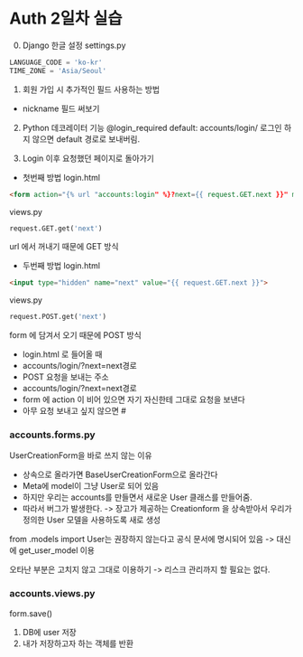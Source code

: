 # Auth 2일차 실습

0. Django 한글 설정
settings.py
```py
LANGUAGE_CODE = 'ko-kr'
TIME_ZONE = 'Asia/Seoul'
```

1. 회원 가입 시 추가적인 필드 사용하는 방법
- nickname 필드 써보기

2. Python 데코레이터 기능
@login_required
default: accounts/login/
로그인 하지 않으면 default 경로로 보내버림.

3. Login 이후 요청했던 페이지로 돌아가기
- 첫번째 방법
login.html
```html
<form action="{% url "accounts:login" %}?next={{ request.GET.next }}" method="POST">
```
views.py
```py
request.GET.get('next')
```
url 에서 꺼내기 때문에 GET 방식

- 두번째 방법
login.html
```html
<input type="hidden" name="next" value="{{ request.GET.next }}">
```
views.py
```py
request.POST.get('next')
```
form 에 담겨서 오기 때문에 POST 방식

- login.html 로 들어올 때
- accounts/login/?next=next경로
- POST 요청을 보내는 주소
- accounts/login/?next=next경로
- form 에 action 이 비어 있으면 자기 자신한테 그대로 요청을 보낸다
- 아무 요청 보내고 싶지 않으면 #

### accounts.forms.py
UserCreationForm을 바로 쓰지 않는 이유
- 상속으로 올라가면 BaseUserCreationForm으로 올라간다
- Meta에 model이 그냥 User로 되어 있음
- 하지만 우리는 accounts를 만들면서 새로운 User 클래스를 만들어줌.
- 따라서 버그가 발생한다.
-> 장고가 제공하는 Creationform 을 상속받아서 우리가 정의한 User 모델을 사용하도록 새로 생성

from .models import User는 권장하지 않는다고 공식 문서에 명시되어 있음
-> 대신에 get_user_model 이용

오타난 부분은 고치지 않고 그대로 이용하기 -> 리스크 관리까지 할 필요는 없다.

### accounts.views.py
form.save()
1. DB에 user 저장
2. 내가 저장하고자 하는 객체를 반환